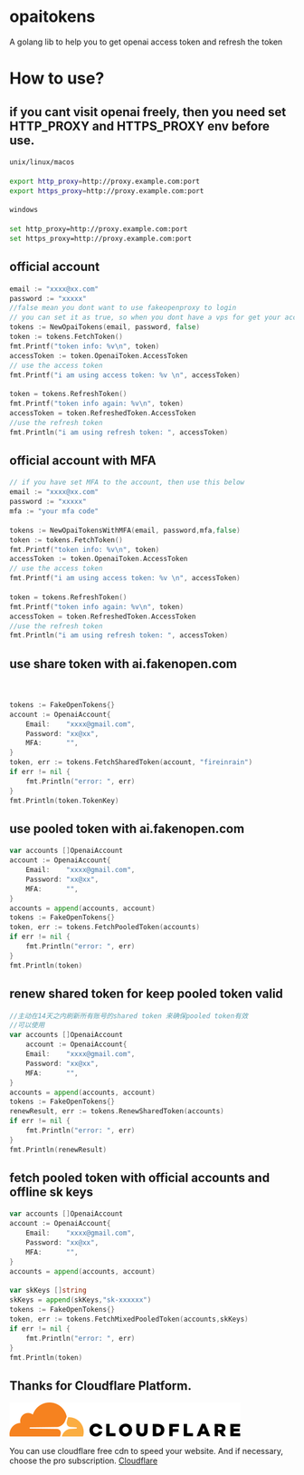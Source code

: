 # opaitokens
A golang lib to help you to get openai access token and refresh the token

# How to use?

## if you cant visit openai freely, then you need set HTTP_PROXY and HTTPS_PROXY env before use.
```bash
unix/linux/macos

export http_proxy=http://proxy.example.com:port
export https_proxy=http://proxy.example.com:port

windows

set http_proxy=http://proxy.example.com:port
set https_proxy=http://proxy.example.com:port


```

## official account
```go
email := "xxxx@xx.com"
password := "xxxxx"
//false mean you dont want to use fakeopenproxy to login
// you can set it as true, so when you dont have a vps for get your access with fakeopen api proxy
tokens := NewOpaiTokens(email, password, false)
token := tokens.FetchToken()
fmt.Printf("token info: %v\n", token)
accessToken := token.OpenaiToken.AccessToken
// use the access token
fmt.Printf("i am using access token: %v \n", accessToken)

token = tokens.RefreshToken()
fmt.Printf("token info again: %v\n", token)
accessToken = token.RefreshedToken.AccessToken
//use the refresh token
fmt.Println("i am using refresh token: ", accessToken)

```

## official account with MFA

```go
// if you have set MFA to the account, then use this below
email := "xxxx@xx.com"
password := "xxxxx"
mfa := "your mfa code"

tokens := NewOpaiTokensWithMFA(email, password,mfa,false)
token := tokens.FetchToken()
fmt.Printf("token info: %v\n", token)
accessToken := token.OpenaiToken.AccessToken
// use the access token
fmt.Printf("i am using access token: %v \n", accessToken)

token = tokens.RefreshToken()
fmt.Printf("token info again: %v\n", token)
accessToken = token.RefreshedToken.AccessToken
//use the refresh token
fmt.Println("i am using refresh token: ", accessToken)

```
## use share token with ai.fakenopen.com 
```go


tokens := FakeOpenTokens{}
account := OpenaiAccount{
    Email:    "xxxx@gmail.com",
    Password: "xx@xx",
    MFA:      "",
}
token, err := tokens.FetchSharedToken(account, "fireinrain")
if err != nil {
    fmt.Println("error: ", err)
}
fmt.Println(token.TokenKey)
```


## use pooled token with ai.fakenopen.com

```go
var accounts []OpenaiAccount
account := OpenaiAccount{
    Email:    "xxxx@gmail.com",
    Password: "xx@xx",
    MFA:      "",
}
accounts = append(accounts, account)
tokens := FakeOpenTokens{}
token, err := tokens.FetchPooledToken(accounts)
if err != nil {
    fmt.Println("error: ", err)
}
fmt.Println(token)

```

## renew shared token for keep pooled token valid
```go
//主动在14天之内刷新所有账号的shared token 来确保pooled token有效
//可以使用
var accounts []OpenaiAccount
    account := OpenaiAccount{
    Email:    "xxxx@gmail.com",
    Password: "xx@xx",
    MFA:      "",
}
accounts = append(accounts, account)
tokens := FakeOpenTokens{}
renewResult, err := tokens.RenewSharedToken(accounts)
if err != nil {
    fmt.Println("error: ", err)
}
fmt.Println(renewResult)

```

## fetch pooled token with official accounts and offline sk keys
```go
var accounts []OpenaiAccount
account := OpenaiAccount{
    Email:    "xxxx@gmail.com",
    Password: "xx@xx",
    MFA:      "",
}
accounts = append(accounts, account)
	
var skKeys []string
skKeys = append(skKeys,"sk-xxxxxx")
tokens := FakeOpenTokens{}
token, err := tokens.FetchMixedPooledToken(accounts,skKeys)
if err != nil {
    fmt.Println("error: ", err)
}
fmt.Println(token)


```

## Thanks for Cloudflare Platform.
![cloudflare](./cf.svg)

You can use cloudflare free cdn to speed your website. And if necessary, choose the pro subscription.
[Cloudflare](https://www.cloudflare.com/)

